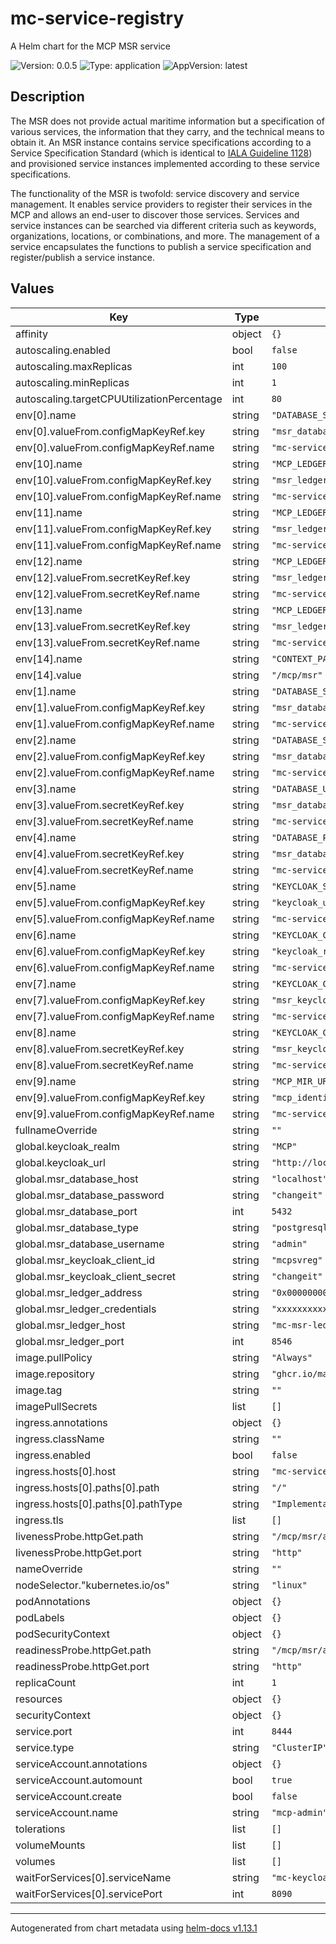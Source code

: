 # mc-service-registry

A Helm chart for the MCP MSR service

![Version: 0.0.5](https://img.shields.io/badge/Version-0.0.5-informational?style=flat-square) ![Type: application](https://img.shields.io/badge/Type-application-informational?style=flat-square) ![AppVersion: latest](https://img.shields.io/badge/AppVersion-latest-informational?style=flat-square)

## Description
The MSR does not provide actual maritime information but a specification of
various services, the information that they carry, and the technical means to
obtain it. An MSR instance contains service specifications according to a
Service Specification Standard (which is identical to
[IALA Guideline 1128](https://www.iala-aism.org/product/g1128/)) and
provisioned service instances implemented according to these service
specifications.

The functionality of the MSR is twofold: service discovery and service
management. It enables service providers to register their services in the MCP
and allows an end-user to discover those services. Services and service
instances can be searched via different criteria such as keywords,
organizations, locations, or combinations, and more. The management of a service
encapsulates the functions to publish a service specification and
register/publish a service instance.

## Values

| Key | Type | Default | Description |
|-----|------|---------|-------------|
| affinity | object | `{}` |  |
| autoscaling.enabled | bool | `false` |  |
| autoscaling.maxReplicas | int | `100` |  |
| autoscaling.minReplicas | int | `1` |  |
| autoscaling.targetCPUUtilizationPercentage | int | `80` |  |
| env[0].name | string | `"DATABASE_SERVER_TYPE"` |  |
| env[0].valueFrom.configMapKeyRef.key | string | `"msr_database_type"` |  |
| env[0].valueFrom.configMapKeyRef.name | string | `"mc-service-registry-config"` |  |
| env[10].name | string | `"MCP_LEDGER_HOST"` |  |
| env[10].valueFrom.configMapKeyRef.key | string | `"msr_ledger_host"` |  |
| env[10].valueFrom.configMapKeyRef.name | string | `"mc-service-registry-config"` |  |
| env[11].name | string | `"MCP_LEDGER_PORT"` |  |
| env[11].valueFrom.configMapKeyRef.key | string | `"msr_ledger_port"` |  |
| env[11].valueFrom.configMapKeyRef.name | string | `"mc-service-registry-config"` |  |
| env[12].name | string | `"MCP_LEDGER_ADDRESS"` |  |
| env[12].valueFrom.secretKeyRef.key | string | `"msr_ledger_address"` |  |
| env[12].valueFrom.secretKeyRef.name | string | `"mc-service-registry-secrets"` |  |
| env[13].name | string | `"MCP_LEDGER_CREDENTIALS"` |  |
| env[13].valueFrom.secretKeyRef.key | string | `"msr_ledger_credentials"` |  |
| env[13].valueFrom.secretKeyRef.name | string | `"mc-service-registry-secrets"` |  |
| env[14].name | string | `"CONTEXT_PATH"` |  |
| env[14].value | string | `"/mcp/msr"` |  |
| env[1].name | string | `"DATABASE_SERVER_HOST"` |  |
| env[1].valueFrom.configMapKeyRef.key | string | `"msr_database_host"` |  |
| env[1].valueFrom.configMapKeyRef.name | string | `"mc-service-registry-config"` |  |
| env[2].name | string | `"DATABASE_SERVER_PORT"` |  |
| env[2].valueFrom.configMapKeyRef.key | string | `"msr_database_port"` |  |
| env[2].valueFrom.configMapKeyRef.name | string | `"mc-service-registry-config"` |  |
| env[3].name | string | `"DATABASE_USERNAME"` |  |
| env[3].valueFrom.secretKeyRef.key | string | `"msr_database_username"` |  |
| env[3].valueFrom.secretKeyRef.name | string | `"mc-service-registry-secrets"` |  |
| env[4].name | string | `"DATABASE_PASSWORD"` |  |
| env[4].valueFrom.secretKeyRef.key | string | `"msr_database_password"` |  |
| env[4].valueFrom.secretKeyRef.name | string | `"mc-service-registry-secrets"` |  |
| env[5].name | string | `"KEYCLOAK_SERVER_URL"` |  |
| env[5].valueFrom.configMapKeyRef.key | string | `"keycloak_url"` |  |
| env[5].valueFrom.configMapKeyRef.name | string | `"mc-service-registry-config"` |  |
| env[6].name | string | `"KEYCLOAK_CLIENT_REALM"` |  |
| env[6].valueFrom.configMapKeyRef.key | string | `"keycloak_realm"` |  |
| env[6].valueFrom.configMapKeyRef.name | string | `"mc-service-registry-config"` |  |
| env[7].name | string | `"KEYCLOAK_CLIENT_ID"` |  |
| env[7].valueFrom.configMapKeyRef.key | string | `"msr_keycloak_client_id"` |  |
| env[7].valueFrom.configMapKeyRef.name | string | `"mc-service-registry-config"` |  |
| env[8].name | string | `"KEYCLOAK_CLIENT_SECRET"` |  |
| env[8].valueFrom.secretKeyRef.key | string | `"msr_keycloak_client_secret"` |  |
| env[8].valueFrom.secretKeyRef.name | string | `"mc-service-registry-secrets"` |  |
| env[9].name | string | `"MCP_MIR_URL"` |  |
| env[9].valueFrom.configMapKeyRef.key | string | `"mcp_identity_register_api_url"` |  |
| env[9].valueFrom.configMapKeyRef.name | string | `"mc-service-registry-config"` |  |
| fullnameOverride | string | `""` |  |
| global.keycloak_realm | string | `"MCP"` |  |
| global.keycloak_url | string | `"http://localhost/mcp"` |  |
| global.msr_database_host | string | `"localhost"` |  |
| global.msr_database_password | string | `"changeit"` |  |
| global.msr_database_port | int | `5432` |  |
| global.msr_database_type | string | `"postgresql"` |  |
| global.msr_database_username | string | `"admin"` |  |
| global.msr_keycloak_client_id | string | `"mcpsvreg"` |  |
| global.msr_keycloak_client_secret | string | `"changeit"` |  |
| global.msr_ledger_address | string | `"0x000000000000000000000000000000000000000"` |  |
| global.msr_ledger_credentials | string | `"xxxxxxxxxxxxxxxxxxxxxxxxxxxxxxxxxxxxxxxxxxxxxxxxxxxxxxxxxxxxxxxx"` |  |
| global.msr_ledger_host | string | `"mc-msr-ledger.mcp"` |  |
| global.msr_ledger_port | int | `8546` |  |
| image.pullPolicy | string | `"Always"` |  |
| image.repository | string | `"ghcr.io/maritimeconnectivity/serviceregistry"` |  |
| image.tag | string | `""` |  |
| imagePullSecrets | list | `[]` |  |
| ingress.annotations | object | `{}` |  |
| ingress.className | string | `""` |  |
| ingress.enabled | bool | `false` |  |
| ingress.hosts[0].host | string | `"mc-service-registry.local"` |  |
| ingress.hosts[0].paths[0].path | string | `"/"` |  |
| ingress.hosts[0].paths[0].pathType | string | `"ImplementationSpecific"` |  |
| ingress.tls | list | `[]` |  |
| livenessProbe.httpGet.path | string | `"/mcp/msr/actuator/health/liveness"` |  |
| livenessProbe.httpGet.port | string | `"http"` |  |
| nameOverride | string | `""` |  |
| nodeSelector."kubernetes.io/os" | string | `"linux"` |  |
| podAnnotations | object | `{}` |  |
| podLabels | object | `{}` |  |
| podSecurityContext | object | `{}` |  |
| readinessProbe.httpGet.path | string | `"/mcp/msr/actuator/health/readiness"` |  |
| readinessProbe.httpGet.port | string | `"http"` |  |
| replicaCount | int | `1` |  |
| resources | object | `{}` |  |
| securityContext | object | `{}` |  |
| service.port | int | `8444` |  |
| service.type | string | `"ClusterIP"` |  |
| serviceAccount.annotations | object | `{}` |  |
| serviceAccount.automount | bool | `true` |  |
| serviceAccount.create | bool | `false` |  |
| serviceAccount.name | string | `"mcp-admin"` |  |
| tolerations | list | `[]` |  |
| volumeMounts | list | `[]` |  |
| volumes | list | `[]` |  |
| waitForServices[0].serviceName | string | `"mc-keycloak"` |  |
| waitForServices[0].servicePort | int | `8090` |  |

----------------------------------------------
Autogenerated from chart metadata using [helm-docs v1.13.1](https://github.com/norwoodj/helm-docs/releases/v1.13.1)